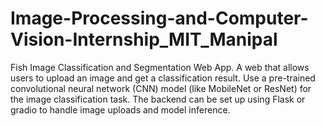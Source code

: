 # Image-Processing-and-Computer-Vision-Internship_MIT_Manipal
Fish Image Classification and Segmentation Web App. A web  that allows users to upload an image and get a classification result. Use a pre-trained convolutional neural network (CNN) model (like MobileNet or ResNet) for the image classification task. The backend can be set up using Flask or gradio to handle image uploads and model inference. 
